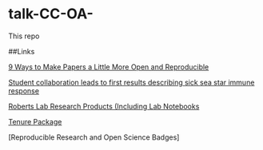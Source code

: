 # talk-CC-OA-
This repo

##Links

[9 Ways to Make Papers a Little More Open and Reproducible](http://faculty.washington.edu/sr320/?p=11381)

[Student collaboration leads to first results describing sick sea star immune response](http://www.washington.edu/news/2015/10/07/student-collaboration-leads-to-first-results-describing-sick-sea-star-immune-response/)

[Roberts Lab Research Products (Including Lab Notebooks](http://faculty.washington.edu/sr320/?page_id=246)

[Tenure Package](http://goo.gl/LRXbvD)

[Reproducible Research and Open Science Badges]

